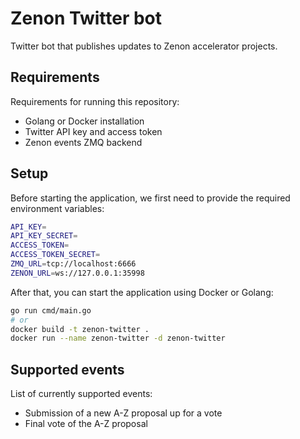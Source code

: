 # Zenon Twitter bot

Twitter bot that publishes updates to Zenon accelerator projects.

## Requirements

Requirements for running this repository:

- Golang or Docker installation
- Twitter API key and access token
- Zenon events ZMQ backend

## Setup

Before starting the application, we first need to provide the required environment variables:

```bash
API_KEY=
API_KEY_SECRET=
ACCESS_TOKEN=
ACCESS_TOKEN_SECRET=
ZMQ_URL=tcp://localhost:6666
ZENON_URL=ws://127.0.0.1:35998
```

After that, you can start the application using Docker or Golang:

```bash
go run cmd/main.go
# or
docker build -t zenon-twitter .
docker run --name zenon-twitter -d zenon-twitter
```

## Supported events

List of currently supported events:

- Submission of a new A-Z proposal up for a vote
- Final vote of the A-Z proposal
